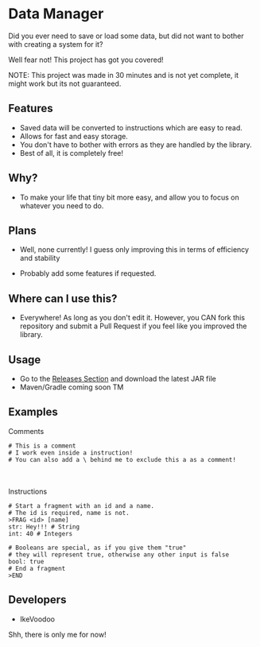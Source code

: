 # Data Manager

Did you ever need to save or load some data,
but did not want to bother with creating a system for it?

Well fear not! This project has got you covered!

NOTE: This project was made in 30 minutes and is not yet complete, it might work but its not guaranteed.

## Features

- Saved data will be converted to instructions which are easy to read.
- Allows for fast and easy storage.
- You don't have to bother with errors as they are handled by the library.
- Best of all, it is completely free!


## Why?

- To make your life that tiny bit more easy, and allow you to focus
on whatever you need to do.
  
## Plans

- Well, none currently! I guess only improving this
in terms of efficiency and stability
  
- Probably add some features if requested.

## Where can I use this?

- Everywhere! As long as you don't edit it.
However, you CAN fork this repository and submit a Pull Request
  if you feel like you improved the library.

## Usage
- Go to the [Releases Section](https://github.com/IkeVoodoo/DataManager/releases) and download the latest JAR file
- Maven/Gradle coming soon TM

## Examples
Comments
```
# This is a comment
# I work even inside a instruction!
# You can also add a \ behind me to exclude this a as a comment!
```

<br></br>
Instructions
```
# Start a fragment with an id and a name.
# The id is required, name is not.
>FRAG <id> [name]
str: Hey!!! # String
int: 40 # Integers

# Booleans are special, as if you give them "true"
# they will represent true, otherwise any other input is false
bool: true
# End a fragment
>END
```
  
## Developers

- IkeVoodoo

Shh, there is only me for now!
